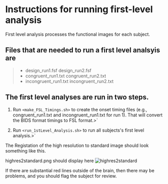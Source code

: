 # Instructions for running first-level analysis

First level analysis processes the functional images for each subject.

## Files that are needed to run a first level analsyis are

> - design_run1.fsf        design_run2.fsf
> - congruent_run1.txt     congruent_run2.txt
> - incongruent_run1.txt   incongruent_run2.txt


## The first level analyses are run in two steps.

1. Run `<make_FSL_Timings.sh>` to create the onset timing files (e.g., congruent_run1.txt and incongruent_run1.txt for run 1). That will convert the BIDS format timings to FSL format.>`

2. Run `<run_1stLevel_Analysis.sh>` to run all subjects's first level analysis.>`

The Registation of the high resolution to standard image should look something like this.

highres2standard.png should display here
![highres2standard](http://www.duke.edu/~dvs3/highres2standard_FLIRT.png)

If there are substantial red lines outside of the brain, then there may be problems, and you should flag the subject for review.

